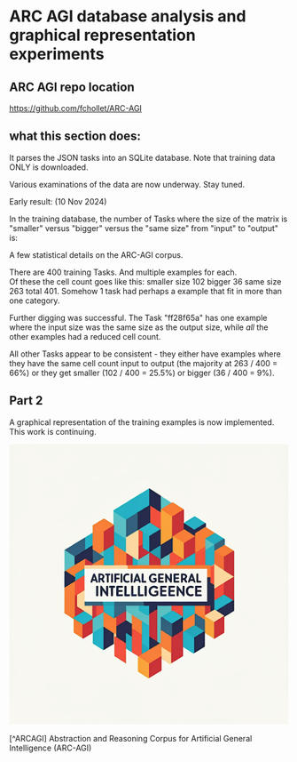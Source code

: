 # ARC AGI database analysis and graphical representation experiments

## ARC AGI repo location

https://github.com/fchollet/ARC-AGI

## what this section does:

It parses the JSON tasks into an SQLite database.  Note that training data ONLY is downloaded.

Various examinations of the data are now underway.  Stay tuned.

Early result: (10 Nov 2024)

In the training database, the number of Tasks where the size of the 
matrix is "smaller" versus "bigger" versus the "same size" from "input" to "output" 
is:

A few statistical details on the ARC-AGI corpus.

There are 400 training Tasks. And multiple examples for each.  
Of these the cell count goes like this: smaller size 102 bigger 
36 same size 263 total 401.  Somehow 1 task had perhaps a example 
that fit in more than one category.

Further digging was successful.  The Task "ff28f65a" has one 
example where the input size was the same size as the output size, 
while *all* the other examples had a reduced cell count.

All other Tasks appear to be consistent - they either have examples 
where they have the same cell count input to output (the majority at 
263 / 400 = 66%) or they get smaller (102 / 400 = 25.5%) or bigger (36 / 400 = 9%).

## Part 2

A graphical representation of the training examples is now implemented.  This work is continuing.


![LOGO HERE](/docs/images/logo.png)

[^ARCAGI] Abstraction and Reasoning Corpus for Artificial General Intelligence (ARC-AGI)